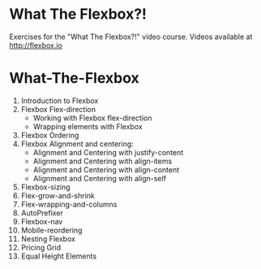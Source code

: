 # What The Flexbox?!


Exercises for the "What The Flexbox?!" video course. Videos available at <http://flexbox.io>
# What-The-Flexbox

1. Introduction to Flexbox
2. Flexbox Flex-direction
    - Working with Flexbox flex-direction
    - Wrapping elements with Flexbox
3. Flexbox Ordering
4. Flexbox Alignment and centering:
    - Alignment and Centering with justify-content
    - Alignment and Centering with align-items
    - Alignment and Centering with align-content
    - Alignment and Centering with align-self
5. Flexbox-sizing
6. Flex-grow-and-shrink
7. Flex-wrapping-and-columns
8. AutoPrefixer
9. Flexbox-nav
10. Mobile-reordering
11. Nesting Flexbox
12. Pricing Grid
12. Equal Height Elements
